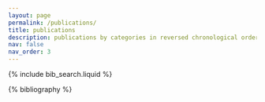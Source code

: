 ```yaml
---
layout: page
permalink: /publications/
title: publications
description: publications by categories in reversed chronological order. generated by jekyll-scholar.
nav: false
nav_order: 3
---
```

<!-- _pages/publications.md -->

<!-- Bibsearch Feature -->

{% include bib_search.liquid %}

<div class="publications">

{% bibliography %}

</div>
